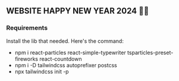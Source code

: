 ## WEBSITE HAPPY NEW YEAR 2024 🎇🎇

### Requirements

Install the lib that needed. Here's the command:

-   npm i react-particles react-simple-typewriter tsparticles-preset-fireworks react-countdown
-   npm i -D tailwindcss autoprefixer postcss
-   npx tailwindcss init -p
